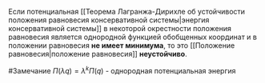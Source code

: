 Если потенциальная [[Теорема  Лагранжа-Дирихле  об  устойчивости положения равновесия консервативной  системы|энергия консервативной системы]] в некоторой окрестности положения равновесия является однородной функцией обобщенных координат и в положении равновесия **не имеет минимума**, то это [[Положение равновесия|положение равновесия]] **неустойчиво**.

#Замечание 
$П(\lambda q) = \lambda^k П(q)$ - однородная потенциальная энергия